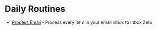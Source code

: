 # Daily Routines
- [Process Email](../processes/communications/process-email.md) - Process every item in your email inbox to Inbox Zero
